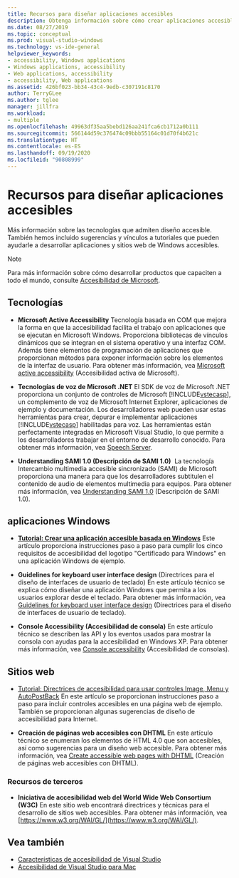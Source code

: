 ```yaml
---
title: Recursos para diseñar aplicaciones accesibles
description: Obtenga información sobre cómo crear aplicaciones accesibles para facilitar su uso a las personas con discapacidades.
ms.date: 08/27/2019
ms.topic: conceptual
ms.prod: visual-studio-windows
ms.technology: vs-ide-general
helpviewer_keywords:
- accessibility, Windows applications
- Windows applications, accessibility
- Web applications, accessibility
- accessibility, Web applications
ms.assetid: 426bf023-bb34-43c4-9edb-c307191c8170
author: TerryGLee
ms.author: tglee
manager: jillfra
ms.workload:
- multiple
ms.openlocfilehash: 49963df35aa5bebd126aa241fca6cb1712a0b111
ms.sourcegitcommit: 566144d59c376474c09bbb55164c01d70f4b621c
ms.translationtype: HT
ms.contentlocale: es-ES
ms.lasthandoff: 09/19/2020
ms.locfileid: "90808999"
---
```

# <a name="resources-for-designing-accessible-applications"></a>Recursos para diseñar aplicaciones accesibles

Más información sobre las tecnologías que admiten diseño accesible. También hemos incluido sugerencias y vínculos a tutoriales que pueden ayudarle a desarrollar aplicaciones y sitios web de Windows accesibles.

>[!NOTE]
>Para más información sobre cómo desarrollar productos que capaciten a todo el mundo, consulte [Accesibilidad de Microsoft](https://www.microsoft.com/accessibility/).

## <a name="technologies"></a>Tecnologías

* **Microsoft Active Accessibility** Tecnología basada en COM que mejora la forma en que la accesibilidad facilita el trabajo con aplicaciones que se ejecutan en Microsoft Windows. Proporciona bibliotecas de vínculos dinámicos que se integran en el sistema operativo y una interfaz COM. Además tiene elementos de programación de aplicaciones que proporcionan métodos para exponer información sobre los elementos de la interfaz de usuario. Para obtener más información, vea [Microsoft active accessibility](/windows/desktop/WinAuto/microsoft-active-accessibility) (Accesibilidad activa de Microsoft).

* **Tecnologías de voz de Microsoft .NET** El SDK de voz de Microsoft .NET proporciona un conjunto de controles de Microsoft [!INCLUDE[vstecasp](../../code-quality/includes/vstecasp_md.md)], un complemento de voz de Microsoft Internet Explorer, aplicaciones de ejemplo y documentación. Los desarrolladores web pueden usar estas herramientas para crear, depurar e implementar aplicaciones [!INCLUDE[vstecasp](../../code-quality/includes/vstecasp_md.md)] habilitadas para voz. Las herramientas están perfectamente integradas en Microsoft Visual Studio, lo que permite a los desarrolladores trabajar en el entorno de desarrollo conocido. Para obtener más información, vea [Speech Server](/previous-versions/office/developer/speech-technologies/ms950383\(v\=msdn.10\)).

* **Understanding SAMI 1.0 (Descripción de SAMI 1.0)**  La tecnología Intercambio multimedia accesible sincronizado (SAMI) de Microsoft proporciona una manera para que los desarrolladores subtitulen el contenido de audio de elementos multimedia para equipos. Para obtener más información, vea [Understanding SAMI 1.0](/previous-versions/windows/desktop/dnacc/understanding-sami-1.0) (Descripción de SAMI 1.0).

## <a name="windows-applications"></a>aplicaciones Windows

* **[Tutorial: Crear una aplicación accesible basada en Windows](/dotnet/framework/winforms/advanced/walkthrough-creating-an-accessible-windows-based-application)** Este artículo proporciona instrucciones paso a paso para cumplir los cinco requisitos de accesibilidad del logotipo "Certificado para Windows" en una aplicación Windows de ejemplo.

* **Guidelines for keyboard user interface design** (Directrices para el diseño de interfaces de usuario de teclado) En este artículo técnico se explica cómo diseñar una aplicación Windows que permita a los usuarios explorar desde el teclado. Para obtener más información, vea [Guidelines for keyboard user interface design](/previous-versions/windows/desktop/dnacc/guidelines-for-keyboard-user-interface-design) (Directrices para el diseño de interfaces de usuario de teclado).

* **Console Accessibility (Accesibilidad de consola)** En este artículo técnico se describen las API y los eventos usados para mostrar la consola con ayudas para la accesibilidad en Windows XP. Para obtener más información, vea [Console accessibility](/previous-versions/windows/desktop/dnacc/console-accessibility) (Accesibilidad de consolas).

## <a name="websites"></a>Sitios web

- [Tutorial: Directrices de accesibilidad para usar controles Image, Menu y AutoPostBack](/previous-versions/3has1x30(v=vs.140)) En este artículo se proporcionan instrucciones paso a paso para incluir controles accesibles en una página web de ejemplo. También se proporcionan algunas sugerencias de diseño de accesibilidad para Internet.

- **Creación de páginas web accesibles con DHTML** En este artículo técnico se enumeran los elementos de HTML 4.0 que son accesibles, así como sugerencias para un diseño web accesible. Para obtener más información, vea [Create accessible web pages with DHTML](/previous-versions//ms528445(v=vs.85)) (Creación de páginas web accesibles con DHTML).

### <a name="third-party-resources"></a>Recursos de terceros

- **Iniciativa de accesibilidad web del World Wide Web Consortium (W3C)** En este sitio web encontrará directrices y técnicas para el desarrollo de sitios web accesibles. Para obtener más información, vea [https://www.w3.org/WAI/GL/](https://www.w3.org/WAI/GL/).

## <a name="see-also"></a>Vea también

* [Características de accesibilidad de Visual Studio](../../ide/reference/accessibility-features-of-visual-studio.md)
* [Accesibilidad de Visual Studio para Mac](/visualstudio/mac/accessibility/)